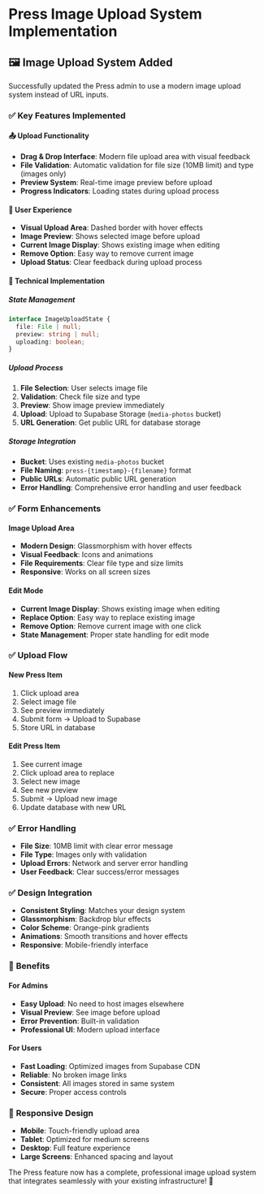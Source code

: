 # Press Image Upload System Implementation

## 🖼️ **Image Upload System Added**

Successfully updated the Press admin to use a modern image upload system instead of URL inputs.

### ✅ **Key Features Implemented**

#### **📤 Upload Functionality**
- **Drag & Drop Interface**: Modern file upload area with visual feedback
- **File Validation**: Automatic validation for file size (10MB limit) and type (images only)
- **Preview System**: Real-time image preview before upload
- **Progress Indicators**: Loading states during upload process

#### **🎨 User Experience**
- **Visual Upload Area**: Dashed border with hover effects
- **Image Preview**: Shows selected image before upload
- **Current Image Display**: Shows existing image when editing
- **Remove Option**: Easy way to remove current image
- **Upload Status**: Clear feedback during upload process

#### **🔧 Technical Implementation**

##### **State Management**
```typescript
interface ImageUploadState {
  file: File | null;
  preview: string | null;
  uploading: boolean;
}
```

##### **Upload Process**
1. **File Selection**: User selects image file
2. **Validation**: Check file size and type
3. **Preview**: Show image preview immediately
4. **Upload**: Upload to Supabase Storage (`media-photos` bucket)
5. **URL Generation**: Get public URL for database storage

##### **Storage Integration**
- **Bucket**: Uses existing `media-photos` bucket
- **File Naming**: `press-{timestamp}-{filename}` format
- **Public URLs**: Automatic public URL generation
- **Error Handling**: Comprehensive error handling and user feedback

### ✅ **Form Enhancements**

#### **Image Upload Area**
- **Modern Design**: Glassmorphism with hover effects
- **Visual Feedback**: Icons and animations
- **File Requirements**: Clear file type and size limits
- **Responsive**: Works on all screen sizes

#### **Edit Mode**
- **Current Image Display**: Shows existing image when editing
- **Replace Option**: Easy way to replace existing image
- **Remove Option**: Remove current image with one click
- **State Management**: Proper state handling for edit mode

### ✅ **Upload Flow**

#### **New Press Item**
1. Click upload area
2. Select image file
3. See preview immediately
4. Submit form → Upload to Supabase
5. Store URL in database

#### **Edit Press Item**
1. See current image
2. Click upload area to replace
3. Select new image
4. See new preview
5. Submit → Upload new image
6. Update database with new URL

### ✅ **Error Handling**
- **File Size**: 10MB limit with clear error message
- **File Type**: Images only with validation
- **Upload Errors**: Network and server error handling
- **User Feedback**: Clear success/error messages

### ✅ **Design Integration**
- **Consistent Styling**: Matches your design system
- **Glassmorphism**: Backdrop blur effects
- **Color Scheme**: Orange-pink gradients
- **Animations**: Smooth transitions and hover effects
- **Responsive**: Mobile-friendly interface

### 🚀 **Benefits**

#### **For Admins**
- **Easy Upload**: No need to host images elsewhere
- **Visual Preview**: See image before upload
- **Error Prevention**: Built-in validation
- **Professional UI**: Modern upload interface

#### **For Users**
- **Fast Loading**: Optimized images from Supabase CDN
- **Reliable**: No broken image links
- **Consistent**: All images stored in same system
- **Secure**: Proper access controls

### 📱 **Responsive Design**
- **Mobile**: Touch-friendly upload area
- **Tablet**: Optimized for medium screens
- **Desktop**: Full feature experience
- **Large Screens**: Enhanced spacing and layout

The Press feature now has a complete, professional image upload system that integrates seamlessly with your existing infrastructure! 🎉
